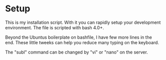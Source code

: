 Setup
======

This is my installation script. With it you can rapidly setup your development environment. The file is scripted with bash 4.0+.

Beyond the Ubuntus boilerplate on bashfile, I have few more lines in the end. These little tweeks can help you reduce many typing on the keyboard.

The "subl" command can be changed by "vi" or "nano" on the server.